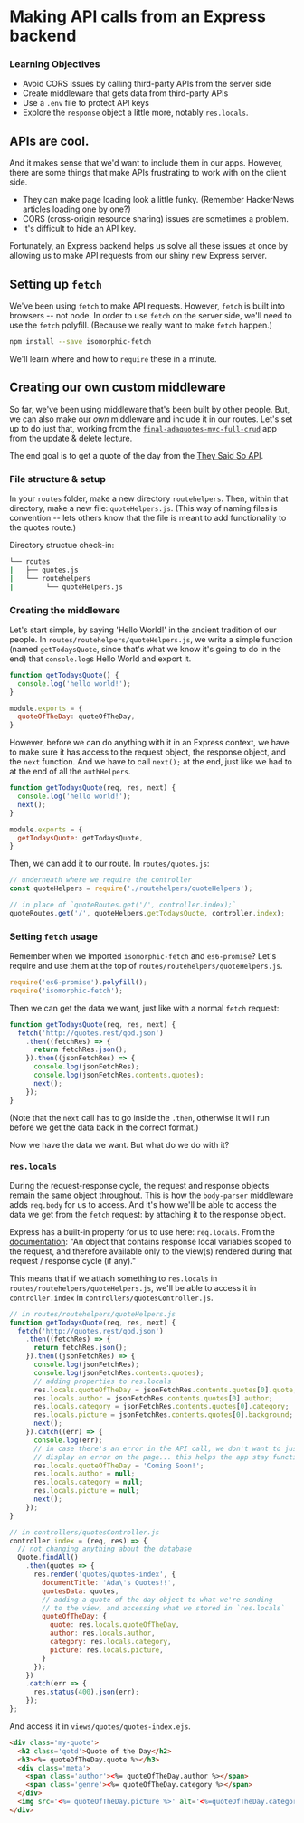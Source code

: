 # Making API calls from an Express backend

### Learning Objectives

- Avoid CORS issues by calling third-party APIs from the server side
- Create middleware that gets data from third-party APIs
- Use a `.env` file to protect API keys
- Explore the `response` object a little more, notably `res.locals`.

## APIs are cool.

And it makes sense that we'd want to include them in our apps. However, there are some things that make APIs frustrating to work with on the client side.
- They can make page loading look a little funky. (Remember HackerNews articles loading one by one?)
- CORS (cross-origin resource sharing) issues are sometimes a problem. 
- It's difficult to hide an API key.

Fortunately, an Express backend helps us solve all these issues at once by allowing us to make API requests from our shiny new Express server.

## Setting up `fetch`

We've been using `fetch` to make API requests. However, `fetch` is built into browsers -- not node. In order to use `fetch` on the server side, we'll need to use the `fetch` polyfill. (Because we really want to make `fetch` happen.)

```bash
npm install --save isomorphic-fetch 
```

We'll learn where and how to `require` these in a minute.

## Creating our own custom middleware

So far, we've been using middleware that's been built by other people. But, we can also make our _own_ middleware and include it in our routes. Let's set up to do just that, working from the [`final-adaquotes-mvc-full-crud`](https://git.generalassemb.ly/nyc-wdi-ada/LECTURE_U02_D10_Express-MVC-CRUD-misc/tree/master/final-adaquotes-mvc-full-crud) app from the update & delete lecture. 

The end goal is to get a quote of the day from the [They Said So API](https://theysaidso.com).

### File structure & setup

In your `routes` folder, make a new directory `routehelpers`. Then, within that directory, make a new file: `quoteHelpers.js`. (This way of naming files is convention -- lets others know that the file is meant to add functionality to the quotes route.)

Directory structue check-in:

```bash
└── routes
|   ├── quotes.js
|   └── routehelpers
|        └── quoteHelpers.js
```

### Creating the middleware

Let's start simple, by saying 'Hello World!' in the ancient tradition of our people. In `routes/routehelpers/quoteHelpers.js`, we write a simple function (named `getTodaysQuote`, since that's what we know it's going to do in the end) that `console.log`s Hello World and export it.

```js
function getTodaysQuote() {
  console.log('hello world!');
}

module.exports = {
  quoteOfTheDay: quoteOfTheDay,
}
```

However, before we can do anything with it in an Express context, we have to make sure it has access to the request object, the response object, and the `next` function. And we have to call `next();` at the end, just like we had to at the end of all the `authHelpers`.

```js
function getTodaysQuote(req, res, next) {
  console.log('hello world!');
  next();
}

module.exports = {
  getTodaysQuote: getTodaysQuote,
}
```

Then, we can add it to our route. In `routes/quotes.js`:

```js
// underneath where we require the controller
const quoteHelpers = require('./routehelpers/quoteHelpers');

// in place of `quoteRoutes.get('/', controller.index);`
quoteRoutes.get('/', quoteHelpers.getTodaysQuote, controller.index);
```


### Setting `fetch` usage

Remember when we imported `isomorphic-fetch` and `es6-promise`? Let's require and use them at the top of `routes/routehelpers/quoteHelpers.js`.

```js
require('es6-promise').polyfill();
require('isomorphic-fetch');
```

Then we can get the data we want, just like with a normal `fetch` request:

```js
function getTodaysQuote(req, res, next) {
  fetch('http://quotes.rest/qod.json')
    .then((fetchRes) => {
      return fetchRes.json();
    }).then((jsonFetchRes) => {
      console.log(jsonFetchRes);
      console.log(jsonFetchRes.contents.quotes);
      next();
    });
}
```

(Note that the `next` call has to go inside the `.then`, otherwise it will run before we get the data back in the correct format.)

Now we have the data we want. But what do we do with it?

### `res.locals`

During the request-response cycle, the request and response objects remain the same object throughout. This is how the `body-parser` middleware adds `req.body` for us to access. And it's how we'll be able to access the data we get from the `fetch` request: by attaching it to the response object.

Express has a built-in property for us to use here: `req.locals`. From the [documentation](https://expressjs.com/en/4x/api.html#res.locals): "An object that contains response local variables scoped to the request, and therefore available only to the view(s) rendered during that request / response cycle (if any)."

This means that if we attach something to `res.locals` in `routes/routehelpers/quoteHelpers.js`, we'll be able to access it in `controller.index` in `controllers/quotesController.js`.

```js
// in routes/routehelpers/quoteHelpers.js
function getTodaysQuote(req, res, next) {
  fetch('http://quotes.rest/qod.json')
    .then((fetchRes) => {
      return fetchRes.json();
    }).then((jsonFetchRes) => {
      console.log(jsonFetchRes);
      console.log(jsonFetchRes.contents.quotes);
      // adding properties to res.locals
      res.locals.quoteOfTheDay = jsonFetchRes.contents.quotes[0].quote;
      res.locals.author = jsonFetchRes.contents.quotes[0].author;
      res.locals.category = jsonFetchRes.contents.quotes[0].category;
      res.locals.picture = jsonFetchRes.contents.quotes[0].background;
      next();
    }).catch((err) => {
      console.log(err);
      // in case there's an error in the API call, we don't want to just
      // display an error on the page... this helps the app stay functional
      res.locals.quoteOfTheDay = 'Coming Soon!';
      res.locals.author = null;
      res.locals.category = null;
      res.locals.picture = null;
      next();
    });
}
```

```js
// in controllers/quotesController.js
controller.index = (req, res) => {
  // not changing anything about the database
  Quote.findAll()
    .then(quotes => {
      res.render('quotes/quotes-index', {
        documentTitle: 'Ada\'s Quotes!!',
        quotesData: quotes,
        // adding a quote of the day object to what we're sending
        // to the view, and accessing what we stored in `res.locals`
        quoteOfTheDay: {
          quote: res.locals.quoteOfTheDay,
          author: res.locals.author,
          category: res.locals.category,
          picture: res.locals.picture,
        }
      });
    })
    .catch(err => {
      res.status(400).json(err);
    });
};
```

And access it in `views/quotes/quotes-index.ejs`.

```html
<div class='my-quote'>
  <h2 class='qotd'>Quote of the Day</h2>
  <h3><%= quoteOfTheDay.quote %></h3>
  <div class='meta'>
    <span class='author'><%= quoteOfTheDay.author %></span>
    <span class='genre'><%= quoteOfTheDay.category %></span>
  </div>
  <img src='<%= quoteOfTheDay.picture %>' alt='<%=quoteOfTheDay.category%>'/>
</div>
```